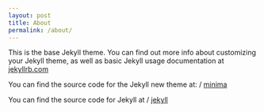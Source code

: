 ```yaml
---
layout: post
title: About
permalink: /about/
---
```


This is the base Jekyll theme. You can find out more info about customizing your Jekyll theme, as well as basic Jekyll usage documentation at [jekyllrb.com](http://jekyllrb.com/)

You can find the source code for the Jekyll new theme at:
 /
[minima](https://github.com/jekyll/minima)

You can find the source code for Jekyll at
 /
[jekyll](https://github.com/jekyll/jekyll)

